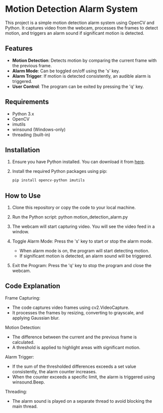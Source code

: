 # Motion Detection Alarm System

This project is a simple motion detection alarm system using OpenCV and Python. It captures video from the webcam, processes the frames to detect motion, and triggers an alarm sound if significant motion is detected.

## Features

- **Motion Detection**: Detects motion by comparing the current frame with the previous frame.
- **Alarm Mode**: Can be toggled on/off using the 's' key.
- **Alarm Trigger**: If motion is detected consistently, an audible alarm is triggered.
- **User Control**: The program can be exited by pressing the 'q' key.

## Requirements

- Python 3.x
- OpenCV
- imutils
- winsound (Windows-only)
- threading (built-in)

## Installation

1. Ensure you have Python installed. You can download it from [here](https://www.python.org/downloads/).

2. Install the required Python packages using pip:
   ```bash
   pip install opencv-python imutils


How to Use
----------

1. Clone this repository or copy the code to your local machine.

2. Run the Python script:
   python motion_detection_alarm.py

3. The webcam will start capturing video. You will see the video feed in a window.

4. Toggle Alarm Mode: Press the 's' key to start or stop the alarm mode.

   - When alarm mode is on, the program will start detecting motion.
   - If significant motion is detected, an alarm sound will be triggered.

5. Exit the Program: Press the 'q' key to stop the program and close the webcam.


Code Explanation
----------------

Frame Capturing:

- The code captures video frames using cv2.VideoCapture.
- It processes the frames by resizing, converting to grayscale, and applying Gaussian blur.

Motion Detection:

- The difference between the current and the previous frame is calculated.
- A threshold is applied to highlight areas with significant motion.

Alarm Trigger:

- If the sum of the thresholded differences exceeds a set value consistently, the alarm counter increases.
- When the counter exceeds a specific limit, the alarm is triggered using winsound.Beep.

Threading:

- The alarm sound is played on a separate thread to avoid blocking the main thread.
